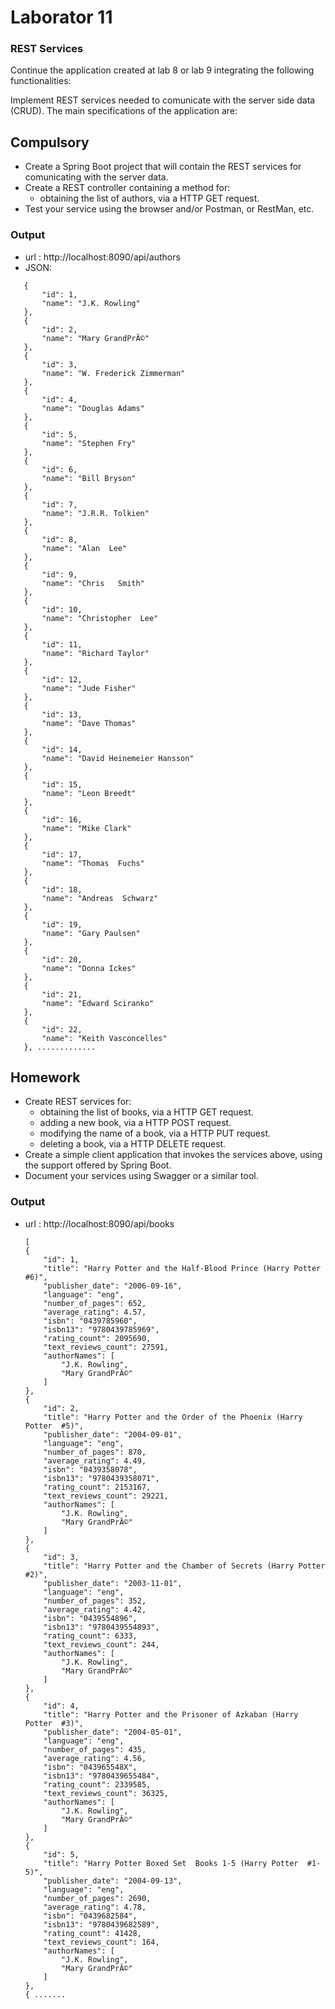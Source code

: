 # Laborator 11
### REST Services
Continue the application created at lab 8 or lab 9 integrating the following functionalities:

Implement REST services needed to comunicate with the server side data (CRUD).
The main specifications of the application are:

## Compulsory
- Create a Spring Boot project that will contain the REST services for comunicating with the server data.
- Create a REST controller containing a method for:
  - obtaining the list of authors, via a HTTP GET request.
- Test your service using the browser and/or Postman, or RestMan, etc.

### Output

 - url : http://localhost:8090/api/authors
 - JSON: 
 ```[
    {
        "id": 1,
        "name": "J.K. Rowling"
    },
    {
        "id": 2,
        "name": "Mary GrandPrĂ©"
    },
    {
        "id": 3,
        "name": "W. Frederick Zimmerman"
    },
    {
        "id": 4,
        "name": "Douglas Adams"
    },
    {
        "id": 5,
        "name": "Stephen Fry"
    },
    {
        "id": 6,
        "name": "Bill Bryson"
    },
    {
        "id": 7,
        "name": "J.R.R. Tolkien"
    },
    {
        "id": 8,
        "name": "Alan  Lee"
    },
    {
        "id": 9,
        "name": "Chris   Smith"
    },
    {
        "id": 10,
        "name": "Christopher  Lee"
    },
    {
        "id": 11,
        "name": "Richard Taylor"
    },
    {
        "id": 12,
        "name": "Jude Fisher"
    },
    {
        "id": 13,
        "name": "Dave Thomas"
    },
    {
        "id": 14,
        "name": "David Heinemeier Hansson"
    },
    {
        "id": 15,
        "name": "Leon Breedt"
    },
    {
        "id": 16,
        "name": "Mike Clark"
    },
    {
        "id": 17,
        "name": "Thomas  Fuchs"
    },
    {
        "id": 18,
        "name": "Andreas  Schwarz"
    },
    {
        "id": 19,
        "name": "Gary Paulsen"
    },
    {
        "id": 20,
        "name": "Donna Ickes"
    },
    {
        "id": 21,
        "name": "Edward Sciranko"
    },
    {
        "id": 22,
        "name": "Keith Vasconcelles"
    }, .............
```

## Homework
- Create REST services for:
  - obtaining the list of books, via a HTTP GET request.
  - adding a new book, via a HTTP POST request.
  - modifying the name of a book, via a HTTP PUT request.
  - deleting a book, via a HTTP DELETE request.
- Create a simple client application that invokes the services above, using the support offered by Spring Boot.
- Document your services using Swagger or a similar tool.

### Output

- url : http://localhost:8090/api/books
    ```
  [
    {
        "id": 1,
        "title": "Harry Potter and the Half-Blood Prince (Harry Potter  #6)",
        "publisher_date": "2006-09-16",
        "language": "eng",
        "number_of_pages": 652,
        "average_rating": 4.57,
        "isbn": "0439785960",
        "isbn13": "9780439785969",
        "rating_count": 2095690,
        "text_reviews_count": 27591,
        "authorNames": [
            "J.K. Rowling",
            "Mary GrandPrĂ©"
        ]
    },
    {
        "id": 2,
        "title": "Harry Potter and the Order of the Phoenix (Harry Potter  #5)",
        "publisher_date": "2004-09-01",
        "language": "eng",
        "number_of_pages": 870,
        "average_rating": 4.49,
        "isbn": "0439358078",
        "isbn13": "9780439358071",
        "rating_count": 2153167,
        "text_reviews_count": 29221,
        "authorNames": [
            "J.K. Rowling",
            "Mary GrandPrĂ©"
        ]
    },
    {
        "id": 3,
        "title": "Harry Potter and the Chamber of Secrets (Harry Potter  #2)",
        "publisher_date": "2003-11-01",
        "language": "eng",
        "number_of_pages": 352,
        "average_rating": 4.42,
        "isbn": "0439554896",
        "isbn13": "9780439554893",
        "rating_count": 6333,
        "text_reviews_count": 244,
        "authorNames": [
            "J.K. Rowling",
            "Mary GrandPrĂ©"
        ]
    },
    {
        "id": 4,
        "title": "Harry Potter and the Prisoner of Azkaban (Harry Potter  #3)",
        "publisher_date": "2004-05-01",
        "language": "eng",
        "number_of_pages": 435,
        "average_rating": 4.56,
        "isbn": "043965548X",
        "isbn13": "9780439655484",
        "rating_count": 2339585,
        "text_reviews_count": 36325,
        "authorNames": [
            "J.K. Rowling",
            "Mary GrandPrĂ©"
        ]
    },
    {
        "id": 5,
        "title": "Harry Potter Boxed Set  Books 1-5 (Harry Potter  #1-5)",
        "publisher_date": "2004-09-13",
        "language": "eng",
        "number_of_pages": 2690,
        "average_rating": 4.78,
        "isbn": "0439682584",
        "isbn13": "9780439682589",
        "rating_count": 41428,
        "text_reviews_count": 164,
        "authorNames": [
            "J.K. Rowling",
            "Mary GrandPrĂ©"
        ]
    },
    { ....... 
  ```
  